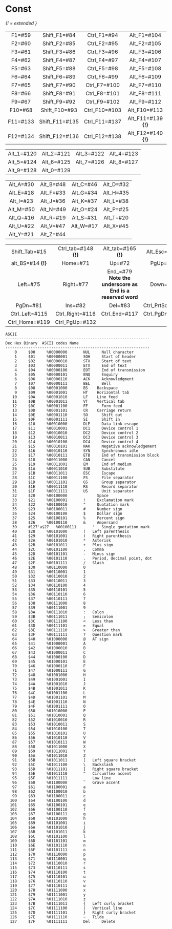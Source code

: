 # Const

*{! = extended }*

|       |              |             |            |
|:----: | :----------: | :---------: | :---------:|
F1=#59 | Shift_F1=#84 | Ctrl_F1=#94 | Alt_F1=#104
F2=#60 | Shift_F2=#85 | Ctrl_F2=#95 | Alt_F2=#105
F3=#61 | Shift_F3=#86 | Ctrl_F3=#96 | Alt_F3=#106
F4=#62 | Shift_F4=#87 | Ctrl_F4=#97 | Alt_F4=#107
F5=#63 | Shift_F5=#88 | Ctrl_F5=#98 | Alt_F5=#108
F6=#64 | Shift_F6=#89 | Ctrl_F6=#99 | Alt_F6=#109
F7=#65 | Shift_F7=#90 | Ctrl_F7=#100 | Alt_F7=#110
F8=#66 | Shift_F8=#91 | Ctrl_F8=#101 | Alt_F8=#111 
F9=#67 | Shift_F9=#92 | Ctrl_F9=#102 | Alt_F9=#112
F10=#68 | Shift_F10=#93 | Ctrl_F10=#103 | Alt_F10=#113
F11=#133 | Shift_F11=#135 | Ctrl_F11=#137 | Alt_F11=#139 **{!}**
F12=#134 | Shift_F12=#136 | Ctrl_F12=#138 | Alt_F12=#140 **{!}**

|       |              |             |            |
|:----: | :----------: | :---------: | :---------:|
Alt_1=#120 | Alt_2=#121 | Alt_3=#122 | Alt_4=#123
Alt_5=#124 | Alt_6=#125 | Alt_7=#126 | Alt_8=#127
Alt_9=#128 | Alt_0=#129 |

|       |              |             |            |
|:----: | :----------: | :---------: | :---------:|
Alt_A=#30 | Alt_B=#48 | Alt_C=#46 | Alt_D=#32
Alt_E=#18 | Alt_F=#33 | Alt_G=#34 | Alt_H=#35
Alt_I=#23 | Alt_J=#36 | Alt_K=#37 | Alt_L=#38
Alt_M=#50 | Alt_N=#49 | Alt_O=#24 | Alt_P=#25
Alt_Q=#16 | Alt_R=#19 | Alt_S=#31 | Alt_T=#20
Alt_U=#22 | Alt_V=#47 | Alt_W=#17 | Alt_X=#45
Alt_Y=#21 | Alt_Z=#44

|       |              |             |            |
|:----: | :----------: | :---------: | :---------:|
Shift_Tab=#15 | Ctrl_tab=#148 **{!}** | Alt_tab=#165 **{!}** | Alt_Esc=#1 **{!}** 
alt_BS=#14 **{!}** | Home=#71 | Up=#72 | PgUp=#73
Left=#75 | Right=#77 | End_=#79 **Note the underscore as End is a reserved word** | Down=#80
PgDn=#81 | Ins=#82 | Del=#83 | Ctrl_PrtSc=#114
Ctrl_Left=#115 | Ctrl_Right=#116 | Ctrl_End=#117 | Ctrl_PgDn=#118 
Ctrl_Home=#119 | Ctrl_PgUp=#132 

```
ASCII
---------------------------------------------------------------
Dec	Hex	Binary	ASCII codes	Name
---------------------------------------------------------------
    0	  $00	  %00000000  	  NUL	  Null character
    1	  $01	  %00000001  	  SOH	  Start of header  
    2	  $02	  %00000010  	  STX	  Start of text  
    3	  $03	  %00000011  	  ETX	  End of text  
    4	  $04	  %00000100  	  EOT	  End of transmission  
    5	  $05	  %00000101  	  ENQ	  Enquiry  
    6	  $06	  %00000110  	  ACK	  Acknowledgment  
    7	  $07	  %00000111  	  BEL	  Bell
    8	  $08	  %00001000  	  BS   	Backspace  
    9	  $09	  %00001001  	  HT   	Horizontal tab  
   10	  $0A	  %00001010  	  LF   	Line feed  
   11	  $0B	  %00001011  	  VT   	Vertical tab  
   12	  $0C	  %00001100  	  FF	  Form feed
   13	  $0D	  %00001101  	  CR   	Carriage return  
   14	  $0E	  %00001110  	  SO	  Shift out
   15	  $0F	  %00001111  	  SI	  Shift in
   16	  $10	  %00010000  	  DLE	  Data link escape  
   17	  $11	  %00010001  	  DC1	  Device control 1  
   18	  $12	  %00010010  	  DC2	  Device control 2
   19	  $13	  %00010011  	  DC3	  Device control 3
   20	  $14	  %00010100  	  DC4	  Device control 4
   21	  $15	  %00010101  	  NAK	  Negative acknowledgement  
   22	  $16	  %00010110  	  SYN	  Synchronous idle
   23	  $17	  %00010111  	  ETB	  End of transmission block  
   24	  $18	  %00011000  	  CAN	  Cancel
   25	  $19	  %00011001  	  EM	  End of medium
   26	  $1A	  %00011010  	  SUB	  Substitute
   27	  $1B	  %00011011  	  ESC	  Escape
   28	  $1C	  %00011100  	  FS	  File separator
   29	  $1D	  %00011101  	  GS	  Group separator
   30	  $1E	  %00011110  	  RS	  Record separator
   31	  $1F	  %00011111  	  US	  Unit separator
   32	  $20	  %00100000  	   	    Space
   33	  $21	  %00100001  	  !	    Exclamation mark  
   34	  $22	  %00100010  	  "	    Quotation mark  
   35	  $23	  %00100011  	  #	    Number sign  
   36	  $24	  %00100100  	  $	    Dollar sign  
   37	  $25	  %00100101  	  %	    Percent sign  
   38	  $26	  %00100110  	  &	    Ampersand  
   39	  #127'a$27	  %00100111  	  '	  Single quotation mark
   40	  $28	  %00101000  	  (	  Left parenthesis  
   41	  $29	  %00101001  	  )	  Right parenthesis  
   42	  $2A	  %00101010  	  *	  Asterisk  
   43	  $2B	  %00101011  	  +	  Plus sign  
   44	  $2C	  %00101100  	  ,	  Comma
   45	  $2D	  %00101101  	  -	  Minus sign
   46	  $2E	  %00101110  	  .	  Period, decimal point, dot
   47	  $2F	  %00101111  	  /	  Slash
   48	  $30	  %00110000  	  0	
   49	  $31	  %00110001  	  1	
   50	  $32	  %00110010  	  2	 
   51	  $33	  %00110011  	  3	
   52	  $34	  %00110100  	  4	
   53	  $35	  %00110101  	  5	
   54	  $36	  %00110110  	  6	
   55	  $37	  %00110111  	  7	
   56	  $38	  %00111000  	  8	
   57	  $39	  %00111001  	  9	 
   58	  $3A	  %00111010  	  :	  Colon
   59	  $3B	  %00111011  	  ;	  Semicolon
   60	  $3C	  %00111100  	  <	  Less than
   61	  $3D	  %00111101  	  =	  Equal
   62	  $3E	  %00111110  	  >	  Greater than  
   63	  $3F	  %00111111  	  ?	  Question mark  
   64	  $40	  %01000000  	  @	  AT sign
   65	  $41	  %01000001  	  A	 
   66	  $42	  %01000010  	  B	 
   67	  $43	  %01000011  	  C	 
   68	  $44	  %01000100  	  D	 
   69	  $45	  %01000101  	  E	 
   70	  $46	  %01000110  	  F	 
   71	  $47	  %01000111  	  G	 
   72	  $48	  %01001000  	  H	 
   73	  $49	  %01001001  	  I	 
   74	  $4A	  %01001010  	  J	 
   75	  $4B	  %01001011  	  K	 
   76	  $4C	  %01001100  	  L	 
   77	  $4D	  %01001101  	  M	
   78	  $4E	  %01001110  	  N	
   79	  $4F	  %01001111  	  O	
   80	  $50	  %01010000  	  P	
   81	  $51	  %01010001  	  Q	
   82	  $52	  %01010010  	  R	
   83	  $53	  %01010011  	  S	
   84	  $54	  %01010100  	  T	
   85	  $55	  %01010101  	  U	
   86	  $56	  %01010110  	  V	
   87	  $57	  %01010111  	  W	
   88	  $58	  %01011000  	  X	 
   89	  $59	  %01011001  	  Y	 
   90	  $5A	  %01011010  	  Z	
   91	  $5B	  %01011011  	  [	  Left square bracket
   92	  $5C	  %01011100  	  \	  Backslash
   93	  $5D	  %01011101  	  ]	  Right square bracket  
   94	  $5E	  %01011110  	  ^	  Circumflex accent
   95	  $5F	  %01011111  	  _	  Low line
   96	  $60	  %01100000  	  `	  Grave accent
   97	  $61	  %01100001  	  a	
   98	  $62	  %01100010  	  b	
   99	  $63	  %01100011  	  c	
  100	  $64	  %01100100  	  d	
  101	  $65	  %01100101  	  e	 
  102	  $66	  %01100110  	  f	
  103	  $67	  %01100111  	  g	
  104	  $68	  %01101000  	  h	
  105	  $69	  %01101001  	  i	
  106	  $6A	  %01101010  	  j	
  107	  $6B	  %01101011  	  k	
  108	  $6C	  %01101100  	  l	
  109	  $6D	  %01101101  	  m	 
  110	  $6E	  %01101110  	  n	
  111	  $6F	  %01101111  	  o	
  112	  $70	  %01110000  	  p	
  113	  $71	  %01110001  	  q	
  114	  $72	  %01110010  	  r	 
  115	  $73	  %01110111  	  s	
  116	  $74	  %01110100  	  t	 
  117	  $75	  %01110101  	  u	
  118	  $76	  %01110110  	  v	
  119	  $77	  %01110111  	  w	
  120	  $78	  %01111000  	  x	
  121	  $79	  %01111001  	  y	
  122	  $7A	  %01111010  	  z	
  123	  $7B	  %01111011  	  {	  Left curly bracket
  124	  $7C	  %01111100  	  |	  Vertical line
  125	  $7D	  %01111101  	  }	  Right curly bracket  
  126	  $7E	  %01111110  	  ~	  Tilde
  127	  $7F	  %01111111  	  Del	  Delete
  ```
